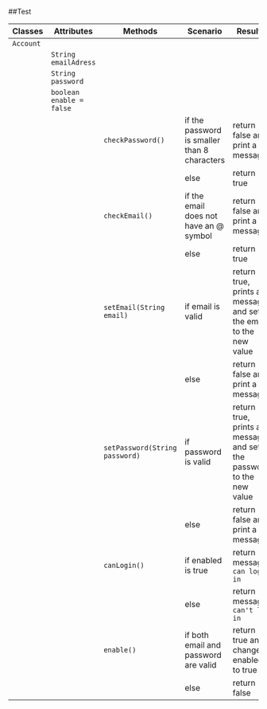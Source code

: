 ##Test

| Classes   | Attributes               | Methods                        | Scenario                                     | Results                                                              |
|-----------|--------------------------|--------------------------------|----------------------------------------------|----------------------------------------------------------------------|
| `Account` |                          |                                |                                              |                                                                      |
|           | `String emailAdress`     |                                |                                              |                                                                      |
|           | `String password`        |                                |                                              |                                                                      |
|           | `boolean enable = false` |                                |                                              |                                                                      |
|           |                          | `checkPassword()`              | if the password is smaller than 8 characters | return false and print a message                                     |
|           |                          |                                | else                                         | return true                                                          |
|           |                          | `checkEmail()`                 | if the email does not have an @ symbol       | return false and print a message                                     |
|           |                          |                                | else                                         | return true                                                          |
|           |                          | `setEmail(String email)`       | if email is valid                            | return true, prints a message and sets the email to the new value    |
|           |                          |                                | else                                         | return false and print a message                                     |
|           |                          | `setPassword(String password)` | if password is valid                         | return true, prints a message and sets the password to the new value |
|           |                          |                                | else                                         | return false and print a message                                     |
|           |                          | `canLogin()`                   | if enabled is true                           | return message `can log in`                                          |
|           |                          |                                | else                                         | return message `can't log in`                                        |
|           |                          | `enable()`                     | if both email and password are valid         | return true and change enabled to true                               |
|           |                          |                                | else                                         | return false                                                         |
